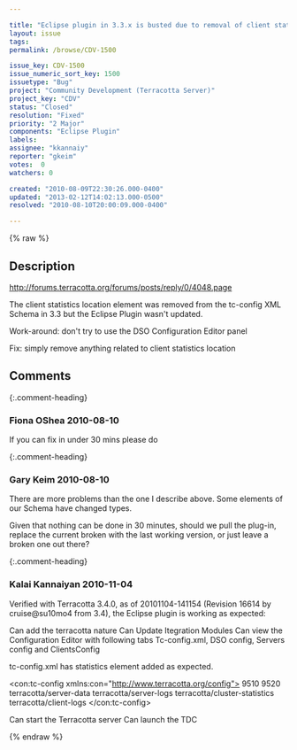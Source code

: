 ```yaml
---

title: "Eclipse plugin in 3.3.x is busted due to removal of client statistics location element"
layout: issue
tags: 
permalink: /browse/CDV-1500

issue_key: CDV-1500
issue_numeric_sort_key: 1500
issuetype: "Bug"
project: "Community Development (Terracotta Server)"
project_key: "CDV"
status: "Closed"
resolution: "Fixed"
priority: "2 Major"
components: "Eclipse Plugin"
labels: 
assignee: "kkannaiy"
reporter: "gkeim"
votes:  0
watchers: 0

created: "2010-08-09T22:30:26.000-0400"
updated: "2013-02-12T14:02:13.000-0500"
resolved: "2010-08-10T20:00:09.000-0400"

---
```




{% raw %}



## Description

<div markdown="1" class="description">

http://forums.terracotta.org/forums/posts/reply/0/4048.page

The client statistics location element was removed from the tc-config XML Schema in 3.3 but the Eclipse Plugin wasn't updated.

Work-around: don't try to use the DSO Configuration Editor panel

Fix: simply remove anything related to client statistics location




</div>

## Comments


{:.comment-heading}
### **Fiona OShea** <span class="date">2010-08-10</span>

<div markdown="1" class="comment">

If you can fix in under 30 mins please do

</div>


{:.comment-heading}
### **Gary Keim** <span class="date">2010-08-10</span>

<div markdown="1" class="comment">

There are more problems than the one I describe above. Some elements of our Schema have changed types.

Given that nothing can be done in 30 minutes, should we pull the plug-in, replace the current broken with the last working version, or just leave a broken one out there?


</div>


{:.comment-heading}
### **Kalai Kannaiyan** <span class="date">2010-11-04</span>

<div markdown="1" class="comment">

Verified with Terracotta 3.4.0, as of 20101104-141154 (Revision 16614 by cruise@su10mo4 from 3.4), the Eclipse plugin is working as expected:

Can add the terracotta nature
Can Update Itegration Modules
Can view the Configuration Editor with following tabs Tc-config.xml, DSO config, Servers config and ClientsConfig

tc-config.xml has statistics element added as expected.
<?xml version="1.0" encoding="UTF-8"?>
<con:tc-config xmlns:con="http://www.terracotta.org/config">
  <servers>
    <server host="%i" name="localhost">
      <dso-port bind="0.0.0.0">9510</dso-port>
      <jmx-port bind="0.0.0.0">9520</jmx-port>
      <data>terracotta/server-data</data>
      <logs>terracotta/server-logs</logs>
      <statistics>terracotta/cluster-statistics</statistics>
    </server>
  </servers>
  <clients>
    <logs>terracotta/client-logs</logs>
    <modules/>
  </clients>
  <application>
    <dso>
      <instrumented-classes/>
    </dso>
  </application>
</con:tc-config>

Can start the Terracotta server
Can launch the TDC



</div>



{% endraw %}
